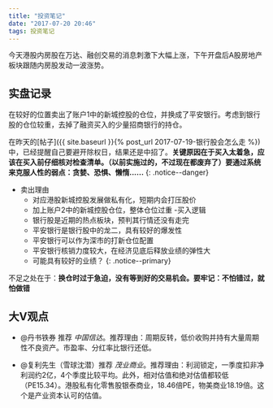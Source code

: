 ```yaml
---
title: "投资笔记"
date: "2017-07-20 20:46"
tags: 投资笔记
---
```


今天港股内房股在万达、融创交易的消息刺激下大幅上涨，下午开盘后A股房地产板块跟随内房股发动一波涨势。

## 实盘记录

在较好的位置卖出了账户1中的新城控股的仓位，并换成了平安银行。考虑到银行股的仓位较重，去掉了融资买入的少量招商银行的持仓。

在昨天的[帖子]({{ site.baseurl }}{% post_url 2017-07-19-银行股会怎么走 %})中，已经提醒自己要避开除权日，结果还是中招了。**关键原因在于买入太着急，应该在买入前仔细核对检查清单。（以前实施过的，不过现在都废弃了）要通过系统来克服人性的弱点：贪婪、恐惧、懒惰......**
{: .notice--danger}

- 卖出理由
  - 对应港股新城控股发展做私有化，短期内会打压股价
  - 加上账户2中的新城控股仓位，整体仓位过重
-买入逻辑
  - 银行股是近期的热点板块，预判其行情还没有走完
  - 平安银行是银行股中的龙二，具有较好的爆发性
  - 平安银行可以作为深市的打新仓位配置
  - 平安银行核销力度较大，在经济见底后释放业绩的弹性大
  - 可能具有较好的业绩？
{: .notice--primary}

不足之处在于：**换仓时过于急迫，没有等到好的交易机会。要牢记：不怕错过，就怕做错**

## 大V观点

- @丹书铁券 推荐 $中国信达$。推荐理由：周期反转，低价收购并持有大量周期性不良资产。市盈率、分红率比银行还低。

- @复利先生（雪球沈潜）推荐 $茂业商业$。推荐理由：利润锁定，一季度扣非净利润约2亿，4个季度比较平均。此外，相对估值和绝对估值都较低（PE15.34）。港股私有化零售股银泰商业，18.46倍PE，物美商业18.19倍。这个是产业资本认可的估值。
